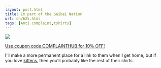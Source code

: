 ```yaml
---
layout: post.html
title: Im part of the Seibei Nation
url: ch/625.html
tags: [Anti complaint,tshirts]
---
```

[![](http://seibei.com/img/seibeibanner_3.jpg)](http://www.seibei.com/)[ ](http://www.seibei.com/)

[Use coupon code COMPLAINTHUB for 10% OFF!](http://www.seibei.com/)

I'll make a more permanent place for a link to them when I get home, but if you love [kittens](http://flickr.com/photos/thetejon/469185045/), then you'll probably like the rest of their shirts.
